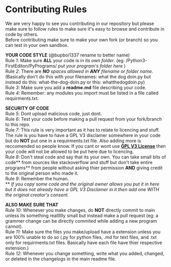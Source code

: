 # Contributing Rules
We are very happy to see you contributing in our repository but please make sure to follow rules to make sure it's easy to browse and contribute in code by others.  
Before contributing make sure to make your own fork (or branch) so you can test in your own sandbox.  
  
**YOUR CODE STYLE** (@bupboi1337 rename to better name)  
Rule *1*: Make sure **ALL** your code is in its *own folder*. (eg: /Python3-FirstEditon/PyPrograms/ _put your program's folder here_ )  
Rule *2*: There are ***NO** spaces allowed in **ANY** filename or folder name*. (Basically don't do this with your filenames: what the dog doin.py but instead do this: what-the-dog-doin.py or this: whatthedogdoin.py)  
Rule *3*: Make sure you add a **readme.md** file describing your code.  
Rule *4*: Remember: any modules you import must be listed in a file called requirments.txt.  
  
**SECURITY OF CODE**  
Rule *5*: Dont upload malicious code, just dont.  
Rule *6*: Test your code before making a pull request from your fork/branch to this repo.  
Rule *7*: This rule is very important as it has to relate to licencing and stuff. The rule is you have to have a GPL V3 disclamer somewhere in your code but do **NOT** put one in a requirments.txt file. Also adding more is reccomended so people know. If you cant or wont use [**GPL V3 License**](../LICENSE) then your code will not be allowed to be put here due to licencing.  
Rule *8*: Don't steal code and say that its your own. You can take small bits of code** from sources like stackoverflow and stuff but don't take entire programs** from people without asking thier permission **AND** giving credit to the original person who made it.  
Rule *9*: Remember the human.  
** *If you copy some code and the original owner allows you put it in here but it does not already have a GPL V3 Disclamer in it then add one WITH the original creator's consent.*  
  
**ALSO MAKE SURE THAT**  
Rule *10*: Whenever you make changes, do **NOT** directly commit to main unless its something realllllly small but instead make a pull request (eg: a grammer change can be directly commited while adding a new program cannot).  
Rule *11*: Make sure the files you make/upload have a extension unless you are 100% unable to do so (.py for python files, .md for text files, and .txt only for requirments.txt files. Basically have each file have thier respective extension.)  
Rule *12*: Whenever you change something, write what you added, changed, or deleted in the changelogs in the main readme file.    
